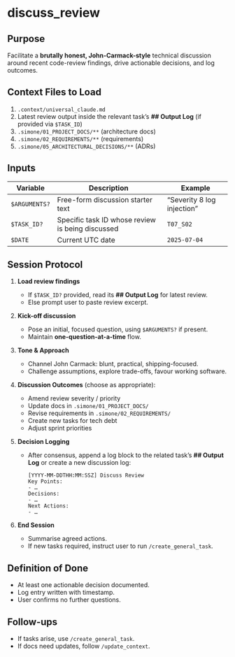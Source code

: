 # discuss_review

## Purpose
Facilitate a **brutally honest, John-Carmack-style** technical discussion around recent code-review findings, drive actionable decisions, and log outcomes.

## Context Files to Load
1. `.context/universal_claude.md`
2. Latest review output inside the relevant task’s **## Output Log** (if provided via `$TASK_ID`)
3. `.simone/01_PROJECT_DOCS/**` (architecture docs)
4. `.simone/02_REQUIREMENTS/**` (requirements)
5. `.simone/05_ARCHITECTURAL_DECISIONS/**` (ADRs)

## Inputs
| Variable        | Description                                     | Example          |
|-----------------|-------------------------------------------------|------------------|
| `$ARGUMENTS?`   | Free-form discussion starter text               | “Severity 8 log injection” |
| `$TASK_ID?`     | Specific task ID whose review is being discussed| `T07_S02`        |
| `$DATE`         | Current UTC date                                | `2025-07-04`     |

## Session Protocol
1. **Load review findings**
   - If `$TASK_ID?` provided, read its **## Output Log** for latest review.
   - Else prompt user to paste review excerpt.

2. **Kick-off discussion**
   - Pose an initial, focused question, using `$ARGUMENTS?` if present.
   - Maintain **one-question-at-a-time** flow.

3. **Tone & Approach**
   - Channel John Carmack: blunt, practical, shipping-focused.
   - Challenge assumptions, explore trade-offs, favour working software.

4. **Discussion Outcomes** (choose as appropriate):
   - Amend review severity / priority
   - Update docs in `.simone/01_PROJECT_DOCS/`
   - Revise requirements in `.simone/02_REQUIREMENTS/`
   - Create new tasks for tech debt
   - Adjust sprint priorities

5. **Decision Logging**
   - After consensus, append a log block to the related task’s **## Output Log** or create a new discussion log:
     ```
     [YYYY-MM-DDTHH:MM:SSZ] Discuss Review
     Key Points:
     - …
     Decisions:
     - …
     Next Actions:
     - …
     ```

6. **End Session**
   - Summarise agreed actions.
   - If new tasks required, instruct user to run `/create_general_task`.

## Definition of Done
- At least one actionable decision documented.
- Log entry written with timestamp.
- User confirms no further questions.

## Follow-ups
- If tasks arise, use `/create_general_task`.
- If docs need updates, follow `/update_context`.
